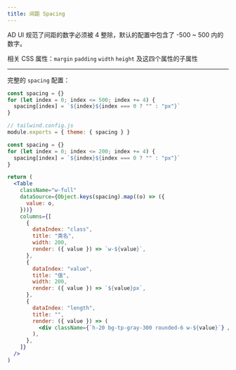 ```yaml
---
title: 间距 Spacing
---
```


AD UI 规范了间距的数字必须被 4 整除，默认的配置中包含了 -500 ~ 500 内的数字。

相关 CSS 属性：`margin` `padding` `width` `height` 及这四个属性的子属性

---

完整的 `spacing` 配置：

```javascript
const spacing = {}
for (let index = 0; index <= 500; index += 4) {
  spacing[index] = `${index}${index === 0 ? "" : "px"}`
}

// tailwind.config.js
module.exports = { theme: { spacing } }
```

```jsx acss
const spacing = {}
for (let index = 0; index <= 200; index += 4) {
  spacing[index] = `${index}${index === 0 ? "" : "px"}`
}

return (
  <Table
    className="w-full"
    dataSource={Object.keys(spacing).map((o) => ({
      value: o,
    }))}
    columns={[
      {
        dataIndex: "class",
        title: "类名",
        width: 200,
        render: ({ value }) => `w-${value}`,
      },
      {
        dataIndex: "value",
        title: "值",
        width: 200,
        render: ({ value }) => `${value}px`,
      },
      {
        dataIndex: "length",
        title: "",
        render: ({ value }) => (
          <div className={`h-20 bg-tp-gray-300 rounded-6 w-${value}`} />
        ),
      },
    ]}
  />
)
```
